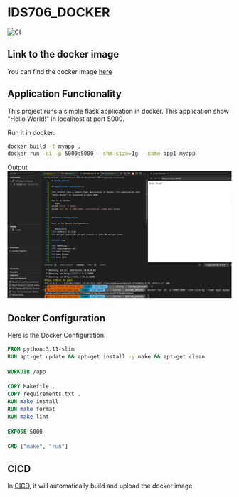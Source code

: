 # IDS706_DOCKER
![CI](https://github.com/nogibjj/IDS706_DOCKER/actions/workflows/CICD.yml/badge.svg)

## Link to the docker image
You can find the docker image [here](https://hub.docker.com/r/hongji1001/myapp)

## Application Functionality

This project runs a simple flask application in docker. This application show "Hello World!" in localhost at port 5000.

Run it in docker:
```bash
docker build -t myapp .
docker run -di -p 5000:5000 --shm-size=1g --name app1 myapp
```

Output
![](./output.png)

## Docker Configuration

Here is the Docker Configuration.

```Dockerfile
FROM python:3.11-slim
RUN apt-get update && apt-get install -y make && apt-get clean

WORKDIR /app

COPY Makefile .
COPY requirements.txt .
RUN make install
RUN make format
RUN make lint

EXPOSE 5000

CMD ["make", "run"]
```

## CICD

In [CICD](./.github/workflows/CICD.yml), it will automatically build and upload the docker image.
